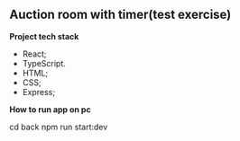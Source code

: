 ## Auction room with timer(test exercise)

**Project tech stack**
- React;
- TypeScript.
- HTML;
- CSS;
- Express;


**How to run app on pc**

cd back
npm run 
start:dev

